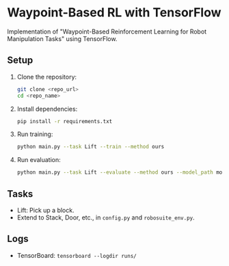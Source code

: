 # Waypoint-Based RL with TensorFlow

Implementation of "Waypoint-Based Reinforcement Learning for Robot Manipulation Tasks" using TensorFlow.

## Setup
1. Clone the repository:
   ```bash
   git clone <repo_url>
   cd <repo_name>
   ```
2. Install dependencies:
   ```bash
   pip install -r requirements.txt
   ```
3. Run training:
   ```bash
   python main.py --task Lift --train --method ours
   ```
4. Run evaluation:
   ```bash
   python main.py --task Lift --evaluate --method ours --model_path models/Lift/test
   ```

## Tasks
- Lift: Pick up a block.
- Extend to Stack, Door, etc., in `config.py` and `robosuite_env.py`.

## Logs
- TensorBoard: `tensorboard --logdir runs/`